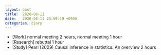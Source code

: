 ```yaml
---
layout: post
title:  2020-08-11
date:   2020-08-11 23:59:59 +0900
categories: diary
---
```


- [Work] normal meeting 2 hours, normal meeting 1 hour
- [Research] rebuttal 1 hour
- [Study] Pearl (2009) Causal inference in statistics: An overview 2 hours
